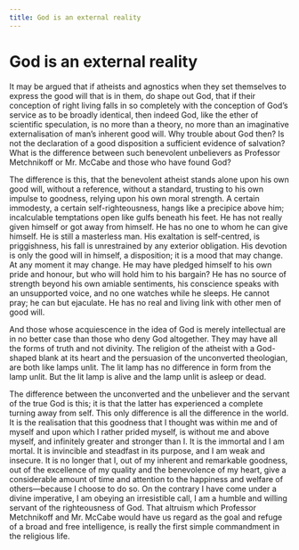 ```yaml
---
title: God is an external reality
---
```

# God is an external reality

It may be argued that if atheists and agnostics when they set themselves
to express the good will that is in them, do shape out God, that if
their conception of right living falls in so completely with the
conception of God’s service as to be broadly identical, then indeed God,
like the ether of scientific speculation, is no more than a theory, no
more than an imaginative externalisation of man’s inherent good will.
Why trouble about God then? Is not the declaration of a good disposition
a sufficient evidence of salvation? What is the difference between such
benevolent unbelievers as Professor Metchnikoff or Mr. McCabe and those
who have found God?

The difference is this, that the benevolent atheist stands alone upon
his own good will, without a reference, without a standard, trusting to
his own impulse to goodness, relying upon his own moral strength. A
certain immodesty, a certain self-righteousness, hangs like a precipice
above him; incalculable temptations open like gulfs beneath his feet. He
has not really given himself or got away from himself. He has no one to
whom he can give himself. He is still a masterless man. His exaltation
is self-centred, is priggishness, his fall is unrestrained by any
exterior obligation. His devotion is only the good will in himself, a
disposition; it is a mood that may change. At any moment it may change.
He may have pledged himself to his own pride and honour, but who will
hold him to his bargain? He has no source of strength beyond his own
amiable sentiments, his conscience speaks with an unsupported voice, and
no one watches while he sleeps. He cannot pray; he can but ejaculate. He
has no real and living link with other men of good will.

And those whose acquiescence in the idea of God is merely intellectual
are in no better case than those who deny God altogether. They may have
all the forms of truth and not divinity. The religion of the atheist
with a God-shaped blank at its heart and the persuasion of the
unconverted theologian, are both like lamps unlit. The lit lamp has no
difference in form from the lamp unlit. But the lit lamp is alive and
the lamp unlit is asleep or dead.

The difference between the unconverted and the unbeliever and the
servant of the true God is this; it is that the latter has experienced a
complete turning away from self. This only difference is all the
difference in the world. It is the realisation that this goodness that I
thought was within me and of myself and upon which I rather prided
myself, is without me and above myself, and infinitely greater and
stronger than I. It is the immortal and I am mortal. It is invincible
and steadfast in its purpose, and I am weak and insecure. It is no
longer that I, out of my inherent and remarkable goodness, out of the
excellence of my quality and the benevolence of my heart, give a
considerable amount of time and attention to the happiness and welfare
of others—because I choose to do so. On the contrary I have come under a
divine imperative, I am obeying an irresistible call, I am a humble and
willing servant of the righteousness of God. That altruism which
Professor Metchnikoff and Mr. McCabe would have us regard as the goal
and refuge of a broad and free intelligence, is really the first simple
commandment in the religious life.
